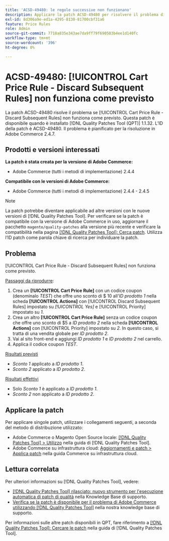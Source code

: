 ```yaml
---
title: 'ACSD-49480: le regole successive non funzionano'
description: Applicare la patch ACSD-49480 per risolvere il problema di Adobe Commerce in cui [!UICONTROL Cart Price Rule - Discard Subsequent Rules] non funziona come previsto.
exl-id: 8d306a9e-ed1a-4295-8130-81700cbf31a6
feature: Price Rules
role: Admin
source-git-commit: 7718a835e343ae7da9ff79f690503b4ee1d140fc
workflow-type: tm+mt
source-wordcount: '396'
ht-degree: 0%

---
```


# ACSD-49480: [!UICONTROL Cart Price Rule - Discard Subsequent Rules] non funziona come previsto

La patch ACSD-49480 risolve il problema se [!UICONTROL Cart Price Rule - Discard Subsequent Rules] non funziona come previsto. Questa patch è disponibile quando è installato [!DNL Quality Patches Tool (QPT)] 1.1.32. L’ID della patch è ACSD-49480. Il problema è pianificato per la risoluzione in Adobe Commerce 2.4.7.

## Prodotti e versioni interessati

**La patch è stata creata per la versione di Adobe Commerce:**

* Adobe Commerce (tutti i metodi di implementazione) 2.4.4

**Compatibile con le versioni di Adobe Commerce:**

* Adobe Commerce (tutti i metodi di implementazione) 2.4.4 - 2.4.5

>[!NOTE]
>
>La patch potrebbe diventare applicabile ad altre versioni con le nuove versioni di [!DNL Quality Patches Tool]. Per verificare se la patch è compatibile con la versione di Adobe Commerce in uso, aggiornare il pacchetto `magento/quality-patches` alla versione più recente e verificare la compatibilità nella pagina [[!DNL Quality Patches Tool]: Cerca patch](https://experienceleague.adobe.com/tools/commerce-quality-patches/index.html?lang=it). Utilizza l’ID patch come parola chiave di ricerca per individuare la patch.

## Problema

[!UICONTROL Cart Price Rule - Discard Subsequent Rules] non funziona come previsto.

<u>Passaggi da riprodurre</u>:

1. Crea un **[!UICONTROL Cart Price Rule]** con un codice coupon (denominalo *TEST*) che offre uno sconto di $ 10 all&#39;*ID prodotto 1* nella scheda **[!UICONTROL Actions]** con [!UICONTROL Discard Subsequent Rules] impostato su *[!UICONTROL Yes]* e [!UICONTROL Priority] impostato su *1*.
1. Crea un altro **[!UICONTROL Cart Price Rule]** senza un codice coupon che offre uno sconto di $5 a *ID prodotto 2* nella scheda **[!UICONTROL Actions]** con [!UICONTROL Priority] impostato su *2*. In questo caso, si tratta di una vendita globale per *ID prodotto 2*.
1. Vai al sito front-end e aggiungi *ID prodotto 1* e *ID prodotto 2* nel carrello.
1. Applica il codice coupon *TEST*.

<u>Risultati previsti</u>

* *Sconto 1* applicato a *ID prodotto 1*.
* *Sconto 2* applicato a *ID prodotto 2*.

<u>Risultati effettivi</u>

* Solo *Sconto 1* è applicato a *ID prodotto 1*.
* *Sconto 2* non applicato a *ID prodotto 2*.

## Applicare la patch

Per applicare singole patch, utilizzare i collegamenti seguenti, a seconda del metodo di distribuzione utilizzato:

* Adobe Commerce o Magento Open Source locale: [[!DNL Quality Patches Tool] > Utilizzo](https://experienceleague.adobe.com/docs/commerce-operations/tools/quality-patches-tool/usage.html?lang=it) nella guida di [!DNL Quality Patches Tool].
* Adobe Commerce su infrastruttura cloud: [Aggiornamenti e patch > Applica patch](https://experienceleague.adobe.com/docs/commerce-cloud-service/user-guide/develop/upgrade/apply-patches.html?lang=it) nella guida Commerce su infrastruttura cloud.

## Lettura correlata

Per ulteriori informazioni su [!DNL Quality Patches Tool], vedere:

* [[!DNL Quality Patches Tool] rilasciato: nuovo strumento per l&#39;esecuzione automatica di patch di qualità](/help/announcements/adobe-commerce-announcements/magento-quality-patches-released-new-tool-to-self-serve-quality-patches.md) nella Knowledge Base di supporto.
* [Verifica se la patch è disponibile per il problema di Adobe Commerce utilizzando  [!DNL Quality Patches Tool]](/help/support-tools/patches-available-in-qpt-tool/check-patch-for-magento-issue-with-magento-quality-patches.md) nella nostra knowledge base di supporto.

Per informazioni sulle altre patch disponibili in QPT, fare riferimento a [[!DNL Quality Patches Tool]: Cercare le patch](https://experienceleague.adobe.com/tools/commerce-quality-patches/index.html?lang=it) nella guida di [!DNL Quality Patches Tool].

